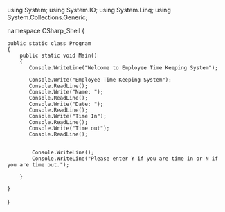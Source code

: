 using System;
using System.IO;
using System.Linq;
using System.Collections.Generic;

namespace CSharp_Shell
{

    public static class Program 
    {
        public static void Main() 
        {
           Console.WriteLine("Welcome to Employee Time Keeping System");
           
           Console.Write("Employee Time Keeping System");
           Console.ReadLine();
           Console.Write("Name: ");
           Console.ReadLine();
           Console.Write("Date: ");
           Console.ReadLine();
           Console.Write("Time In");
           Console.ReadLine();
           Console.Write("Time out");
           Console.ReadLine();
          
          
            Console.WriteLine();
            Console.WriteLine("Please enter Y if you are time in or N if you are time out.");
          
        }
        
    }
}
